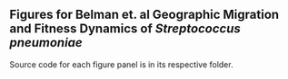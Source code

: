## Figures for Belman et. al Geographic Migration and Fitness Dynamics of *Streptococcus pneumoniae*
 Source code for each figure panel is in its respective folder. 
